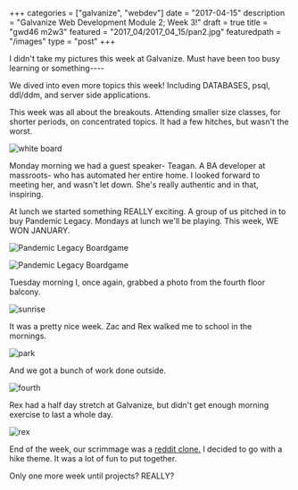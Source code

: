 +++
categories = ["galvanize", "webdev"]
date = "2017-04-15"
description = "Galvanize Web Development Module 2; Week 3!"
draft = true
title = "gwd46 m2w3"
featured = "2017_04/2017_04_15/pan2.jpg"
featuredpath = "/images"
type = "post"
+++

I didn't take my pictures this week at Galvanize. Must have been too busy learning or something----

We dived into even more topics this week! Including DATABASES, psql, ddl/ddm, and server side applications.

This week was all about the breakouts. Attending smaller size classes, for shorter periods, on concentrated topics. It had a few hitches, but wasn't the worst.

![white board](/images/2017_04/2017_04_15/breakout.jpg)

Monday morning we had a guest speaker- Teagan. A BA developer at massroots- who has automated her entire home. I looked forward to meeting her, and wasn't let down. She's really authentic and in that, inspiring.

At lunch we started something REALLY exciting. A group of us pitched in to buy Pandemic Legacy. Mondays at lunch we'll be playing. This week, WE WON JANUARY.

![Pandemic Legacy Boardgame](/images/2017_04/2017_04_15/pan1.jpg)

![Pandemic Legacy Boardgame](/images/2017_04/2017_04_15/pan2.jpg)

Tuesday morning I, once again, grabbed a photo from the fourth floor balcony.

![sunrise](/images/2017_04/2017_04_15/tues.jpg)

It was a pretty nice week. Zac and Rex walked me to school in the mornings.

![park](/images/2017_04/2017_04_15/commutebuds.jpg)

And we got a bunch of work done outside.

![fourth](/images/2017_04/2017_04_15/fourth.jpg)

Rex had a half day stretch at Galvanize, but didn't get enough morning exercise to last a whole day.

![rex](/images/2017_04/2017_04_15/rex.jpg)

End of the week, our scrimmage was a [reddit clone.](https://intense-inlet-58162.herokuapp.com/) I decided to go with a hike theme. It was a lot of fun to put together.

Only one more week until projects? REALLY?
